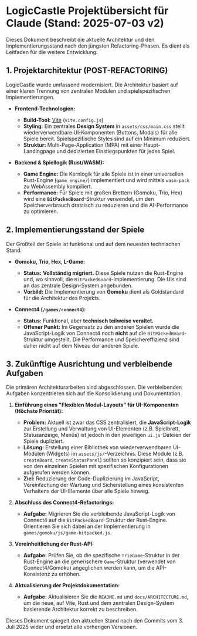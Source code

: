 
# LogicCastle Projektübersicht für Claude (Stand: 2025-07-03 v2)

Dieses Dokument beschreibt die aktuelle Architektur und den Implementierungsstand nach den jüngsten Refactoring-Phasen. Es dient als Leitfaden für die weitere Entwicklung.

## 1. Projektarchitektur (POST-REFACTORING)

LogicCastle wurde umfassend modernisiert. Die Architektur basiert auf einer klaren Trennung von zentralen Modulen und spielspezifischen Implementierungen.

- **Frontend-Technologien:**
  - **Build-Tool:** [Vite](https://vitejs.dev/) (`vite.config.js`)
  - **Styling:** Ein zentrales **Design System** in `assets/css/main.css` stellt wiederverwendbare UI-Komponenten (Buttons, Modals) für alle Spiele bereit. Spielspezifische Styles sind auf ein Minimum reduziert.
  - **Struktur:** Multi-Page-Application (MPA) mit einer Haupt-Landingpage und dedizierten Einstiegspunkten für jedes Spiel.

- **Backend & Spiellogik (Rust/WASM):**
  - **Game Engine:** Die Kernlogik für alle Spiele ist in einer universellen Rust-Engine (`game_engine/`) implementiert und wird mittels `wasm-pack` zu WebAssembly kompiliert.
  - **Performance:** Für Spiele mit großen Brettern (Gomoku, Trio, Hex) wird eine **`BitPackedBoard`**-Struktur verwendet, um den Speicherverbrauch drastisch zu reduzieren und die AI-Performance zu optimieren.

## 2. Implementierungsstand der Spiele

Der Großteil der Spiele ist funktional und auf dem neuesten technischen Stand.

- **Gomoku, Trio, Hex, L-Game:**
  - **Status:** **Vollständig migriert.** Diese Spiele nutzen die Rust-Engine und, wo sinnvoll, die `BitPackedBoard`-Implementierung. Die UIs sind an das zentrale Design-System angebunden.
  - **Vorbild:** Die Implementierung von **Gomoku** dient als Goldstandard für die Architektur des Projekts.

- **Connect4 (`/games/connect4`):**
  - **Status:** Funktional, aber **technisch teilweise veraltet.**
  - **Offener Punkt:** Im Gegensatz zu den anderen Spielen wurde die JavaScript-Logik von Connect4 noch **nicht** auf die `BitPackedBoard`-Struktur umgestellt. Die Performance und Speichereffizienz sind daher nicht auf dem Niveau der anderen Spiele.

## 3. Zukünftige Ausrichtung und verbleibende Aufgaben

Die primären Architekturarbeiten sind abgeschlossen. Die verbleibenden Aufgaben konzentrieren sich auf die Konsolidierung und Dokumentation.

1.  **Einführung eines "Flexiblen Modul-Layouts" für UI-Komponenten (Höchste Priorität):**
    - **Problem:** Aktuell ist zwar das CSS zentralisiert, die **JavaScript-Logik** zur Erstellung und Verwaltung von UI-Elementen (z.B. Spielbrett, Statusanzeige, Menüs) ist jedoch in den jeweiligen `ui.js`-Dateien der Spiele dupliziert.
    - **Lösung:** Erstellung einer Bibliothek von wiederverwendbaren UI-Modulen (Widgets) im `assets/js/`-Verzeichnis. Diese Module (z.B. `createBoard`, `createStatusPanel`) sollten so konzipiert sein, dass sie von den einzelnen Spielen mit spezifischen Konfigurationen aufgerufen werden können.
    - **Ziel:** Reduzierung der Code-Duplizierung im JavaScript, Vereinfachung der Wartung und Sicherstellung eines konsistenten Verhaltens der UI-Elemente über alle Spiele hinweg.

2.  **Abschluss des Connect4-Refactorings:**
    - **Aufgabe:** Migrieren Sie die verbleibende JavaScript-Logik von Connect4 auf die `BitPackedBoard`-Struktur der Rust-Engine. Orientieren Sie sich dabei an der Implementierung in `games/gomoku/js/game-bitpacked.js`.

3.  **Vereinheitlichung der Rust-API:**
    - **Aufgabe:** Prüfen Sie, ob die spezifische `TrioGame`-Struktur in der Rust-Engine an die generischere `Game`-Struktur (verwendet von Connect4/Gomoku) angeglichen werden kann, um die API-Konsistenz zu erhöhen.

4.  **Aktualisierung der Projektdokumentation:**
    - **Aufgabe:** Aktualisieren Sie die `README.md` und `docs/ARCHITECTURE.md`, um die neue, auf Vite, Rust und dem zentralen Design-System basierende Architektur korrekt zu beschreiben.

Dieses Dokument spiegelt den aktuellen Stand nach den Commits vom 3. Juli 2025 wider und ersetzt alle vorherigen Versionen.
